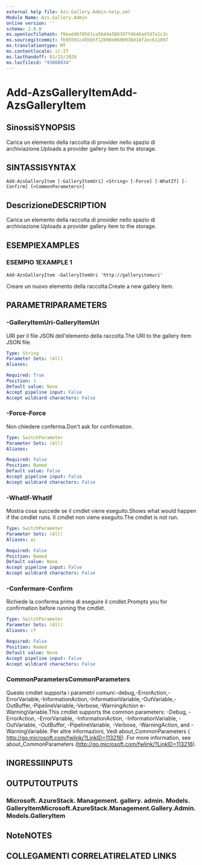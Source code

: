 ```yaml
---
external help file: Azs.Gallery.Admin-help.xml
Module Name: Azs.Gallery.Admin
online version: ''
schema: 2.0.0
ms.openlocfilehash: f0eadd6f0561ca5b44a588397f46d6ad3d7a1c3c
ms.sourcegitcommit: fb95591c45bb5f12b98e0690938d18f2ec611897
ms.translationtype: MT
ms.contentlocale: it-IT
ms.lasthandoff: 03/15/2020
ms.locfileid: "93860034"
---
```

# <span data-ttu-id="deb02-101">Add-AzsGalleryItem</span><span class="sxs-lookup"><span data-stu-id="deb02-101">Add-AzsGalleryItem</span></span>

## <span data-ttu-id="deb02-102">Sinossi</span><span class="sxs-lookup"><span data-stu-id="deb02-102">SYNOPSIS</span></span>
<span data-ttu-id="deb02-103">Carica un elemento della raccolta di provider nello spazio di archiviazione.</span><span class="sxs-lookup"><span data-stu-id="deb02-103">Uploads a provider gallery item to the storage.</span></span>

## <span data-ttu-id="deb02-104">SINTASSI</span><span class="sxs-lookup"><span data-stu-id="deb02-104">SYNTAX</span></span>

```
Add-AzsGalleryItem [-GalleryItemUri] <String> [-Force] [-WhatIf] [-Confirm] [<CommonParameters>]
```

## <span data-ttu-id="deb02-105">Descrizione</span><span class="sxs-lookup"><span data-stu-id="deb02-105">DESCRIPTION</span></span>
<span data-ttu-id="deb02-106">Carica un elemento della raccolta di provider nello spazio di archiviazione.</span><span class="sxs-lookup"><span data-stu-id="deb02-106">Uploads a provider gallery item to the storage.</span></span>

## <span data-ttu-id="deb02-107">ESEMPI</span><span class="sxs-lookup"><span data-stu-id="deb02-107">EXAMPLES</span></span>

### <span data-ttu-id="deb02-108">ESEMPIO 1</span><span class="sxs-lookup"><span data-stu-id="deb02-108">EXAMPLE 1</span></span>
```
Add-AzsGalleryItem -GalleryItemUri 'http://galleryitemuri'
```

<span data-ttu-id="deb02-109">Creare un nuovo elemento della raccolta.</span><span class="sxs-lookup"><span data-stu-id="deb02-109">Create a new gallery item.</span></span>

## <span data-ttu-id="deb02-110">PARAMETRI</span><span class="sxs-lookup"><span data-stu-id="deb02-110">PARAMETERS</span></span>

### <span data-ttu-id="deb02-111">-GalleryItemUri</span><span class="sxs-lookup"><span data-stu-id="deb02-111">-GalleryItemUri</span></span>
<span data-ttu-id="deb02-112">URI per il file JSON dell'elemento della raccolta.</span><span class="sxs-lookup"><span data-stu-id="deb02-112">The URI to the gallery item JSON file.</span></span>

```yaml
Type: String
Parameter Sets: (All)
Aliases:

Required: True
Position: 1
Default value: None
Accept pipeline input: False
Accept wildcard characters: False
```

### <span data-ttu-id="deb02-113">-Force</span><span class="sxs-lookup"><span data-stu-id="deb02-113">-Force</span></span>
<span data-ttu-id="deb02-114">Non chiedere conferma.</span><span class="sxs-lookup"><span data-stu-id="deb02-114">Don't ask for confirmation.</span></span>

```yaml
Type: SwitchParameter
Parameter Sets: (All)
Aliases:

Required: False
Position: Named
Default value: False
Accept pipeline input: False
Accept wildcard characters: False
```

### <span data-ttu-id="deb02-115">-WhatIf</span><span class="sxs-lookup"><span data-stu-id="deb02-115">-WhatIf</span></span>
<span data-ttu-id="deb02-116">Mostra cosa succede se il cmdlet viene eseguito.</span><span class="sxs-lookup"><span data-stu-id="deb02-116">Shows what would happen if the cmdlet runs.</span></span>
<span data-ttu-id="deb02-117">Il cmdlet non viene eseguito.</span><span class="sxs-lookup"><span data-stu-id="deb02-117">The cmdlet is not run.</span></span>

```yaml
Type: SwitchParameter
Parameter Sets: (All)
Aliases: wi

Required: False
Position: Named
Default value: None
Accept pipeline input: False
Accept wildcard characters: False
```

### <span data-ttu-id="deb02-118">-Confermare</span><span class="sxs-lookup"><span data-stu-id="deb02-118">-Confirm</span></span>
<span data-ttu-id="deb02-119">Richiede la conferma prima di eseguire il cmdlet.</span><span class="sxs-lookup"><span data-stu-id="deb02-119">Prompts you for confirmation before running the cmdlet.</span></span>

```yaml
Type: SwitchParameter
Parameter Sets: (All)
Aliases: cf

Required: False
Position: Named
Default value: None
Accept pipeline input: False
Accept wildcard characters: False
```

### <span data-ttu-id="deb02-120">CommonParameters</span><span class="sxs-lookup"><span data-stu-id="deb02-120">CommonParameters</span></span>
<span data-ttu-id="deb02-121">Questo cmdlet supporta i parametri comuni:-debug,-ErrorAction,-ErrorVariable,-InformationAction,-InformationVariable,-OutVariable,-OutBuffer,-PipelineVariable,-Verbose,-WarningAction e-WarningVariable.</span><span class="sxs-lookup"><span data-stu-id="deb02-121">This cmdlet supports the common parameters: -Debug, -ErrorAction, -ErrorVariable, -InformationAction, -InformationVariable, -OutVariable, -OutBuffer, -PipelineVariable, -Verbose, -WarningAction, and -WarningVariable.</span></span> <span data-ttu-id="deb02-122">Per altre informazioni, Vedi about_CommonParameters ( http://go.microsoft.com/fwlink/?LinkID=113216) .</span><span class="sxs-lookup"><span data-stu-id="deb02-122">For more information, see about_CommonParameters (http://go.microsoft.com/fwlink/?LinkID=113216).</span></span>

## <span data-ttu-id="deb02-123">INGRESSI</span><span class="sxs-lookup"><span data-stu-id="deb02-123">INPUTS</span></span>

## <span data-ttu-id="deb02-124">OUTPUT</span><span class="sxs-lookup"><span data-stu-id="deb02-124">OUTPUTS</span></span>

### <span data-ttu-id="deb02-125">Microsoft. AzureStack. Management. gallery. admin. Models. GalleryItem</span><span class="sxs-lookup"><span data-stu-id="deb02-125">Microsoft.AzureStack.Management.Gallery.Admin.Models.GalleryItem</span></span>

## <span data-ttu-id="deb02-126">Note</span><span class="sxs-lookup"><span data-stu-id="deb02-126">NOTES</span></span>

## <span data-ttu-id="deb02-127">COLLEGAMENTI CORRELATI</span><span class="sxs-lookup"><span data-stu-id="deb02-127">RELATED LINKS</span></span>
